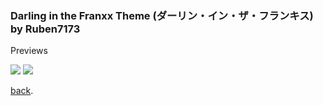 
### Darling in the Franxx Theme (ダーリン・イン・ザ・フランキス) by Ruben7173

Previews

<img src="https://i.imgur.com/AmIiOUf.png"/>
<img src="https://i.imgur.com/7PFnWRQ.png"/>


[back](./index.md).
